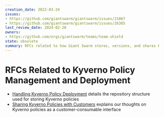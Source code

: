 ```yaml
---
creation_date: 2022-03-24
issues:
- https://github.com/giantswarm/giantswarm/issues/21067
- https://github.com/giantswarm/giantswarm/issues/26365
last_review_date: 2024-02-20
owners:
- https://github.com/orgs/giantswarm/teams/team-shield
state: obsolete
summary: RFCs related to how Giant Swarm stores, versions, and shares Kyverno policies with customers. Partially superseded by Policy API concepts.
---
```


# RFCs Related to Kyverno Policy Management and Deployment

- [Handling Kyverno Policy Deployment][policy-deployment] details the repository structure used for storing Kyverno policies
- [Sharing Kyverno Policies with Customers][sharing-policies] explains our thoughts on Kyverno policies as a customer-consumable interface

[policy-deployment]: policy-deployment.md
[sharing-policies]: sharing-policies.md
